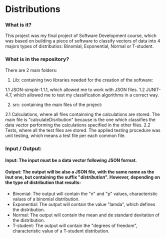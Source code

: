 # Distributions

### What is it?
This project was my final project of Software Development course, which was based on building a piece of software to classify vectors of data into 4 majors types of distributios: Binomial, Exponential, Normal or T-student.

### What is in the repository?
There are 2 main folders:

1. Lib: containing two libraries needed for the creation of the software:

  1.1 JSON-simple-1.1.1, which allowed me to work with JSON files.
  1.2 JUNIT-4.7, which allowed me to test my classification algorithms in a correct way.
  
2. src: containing the main files of the project:

  2.1 Calculations, where all files containning the calculations are stored. The main file is "calculateDisribution" because is the one which classifies the data vector performing the calculations specified in the other files.
  2.2 Tests, where all the test files are stored. The applied testing procedure was unit testing, which means a test file per each common file.
  
### Input / Output:

#### Input: The input must be a data vector following JSON format.

#### Output: The output will be also a JSON file, with the same name as the inut one, but containing the suffix "_distribution_<current time>". However, depending on the type of distribution that results:

* Binomial: The output will contain the "n" and "p" values, characteristic values of a binomial distribution.
* Exponential: The output will contain the value "lamda", which defines the distribution.
* Normal: The output will contain the mean and de standard devitation of the distribution.
* T-student: The output will contain the "degrees of freedom", characteristic value of a T-student distribution.
